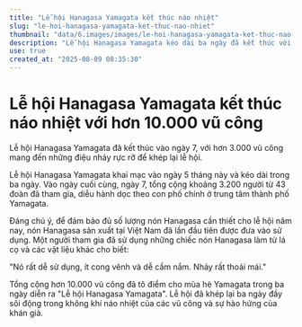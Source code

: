 ```yaml
---
title: "Lễ hội Hanagasa Yamagata kết thúc náo nhiệt"
slug: "le-hoi-hanagasa-yamagata-ket-thuc-nao-nhiet"
thumbnail: "data/6.images/images/le-hoi-hanagasa-yamagata-ket-thuc-nao-nhiet.webp"
description: "Lễ hội Hanagasa Yamagata kéo dài ba ngày đã kết thúc với sự tham gia của hơn 10.000 vũ công, lần đầu tiên sử dụng nón Hanagasa làm từ Việt Nam."
use: true
created_at: "2025-08-09 08:35:30"
---
```


# Lễ hội Hanagasa Yamagata kết thúc náo nhiệt với hơn 10.000 vũ công

Lễ hội Hanagasa Yamagata đã kết thúc vào ngày 7, với hơn 3.000 vũ công mang đến những điệu nhảy rực rỡ để khép lại lễ hội.

Lễ hội Hanagasa Yamagata khai mạc vào ngày 5 tháng này và kéo dài trong ba ngày. Vào ngày cuối cùng, ngày 7, tổng cộng khoảng 3.200 người từ 43 đoàn đã tham gia, diễu hành dọc theo con phố chính ở trung tâm thành phố Yamagata.

Đáng chú ý, để đảm bảo đủ số lượng nón Hanagasa cần thiết cho lễ hội năm nay, nón Hanagasa sản xuất tại Việt Nam đã lần đầu tiên được đưa vào sử dụng. Một người tham gia đã sử dụng những chiếc nón Hanagasa làm từ lá cọ và các vật liệu khác cho biết:

"Nó rất dễ sử dụng, ít cong vênh và dễ cầm nắm. Nhảy rất thoải mái."

Tổng cộng hơn 10.000 vũ công đã tô điểm cho mùa hè Yamagata trong ba ngày diễn ra "Lễ hội Hanagasa Yamagata". Lễ hội đã khép lại ba ngày đầy sôi động trong không khí náo nhiệt của các vũ công và sự hào hứng của khán giả.